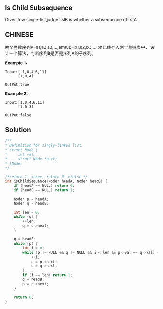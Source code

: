 ## Is Child Subsequence

Given tow single-list,judge listB is whether a subsequence of listA.

## CHINESE
两个整数序列A=a1,a2,a3,…,am和B=b1,b2,b3,…,bn已经存入两个单链表中，
设计一个算法，判断序列B是否是序列A的子序列。

**Example 1:**
```
Input:[ 1,0,4,6,11]
      [1,0,4]

OutPut:true
```
**Example 2:**
```
Input:[1,0,4,6,11]
      [1,0,3]

OutPut:false
```

## Solution
``` c
/**
* Definition for singly-linked list.
* struct Node {
*     int val;
*     struct Node *next;
* }Node;
*/

/*return 1 ->true, return 0 ->false */
int isChildSequence(Node* headA, Node* headB) {
    if (headA == NULL) return 0;
    if (headB == NULL) return 1;

    Node* p = headA;
    Node* q = headB;

    int len = 0;
    while (q) {
        ++len;
        q = q->next;
    }

    q = headB;
    while (p) {
        int i = 0;
        while (p != NULL && q != NULL && i < len && p->val == q->val) {
            ++i;
            p = p->next;
            q = q->next;
        }
        if (i == len) return 1;
        q = headB;
        p = p->next;
    }

    return 0;
}
```
